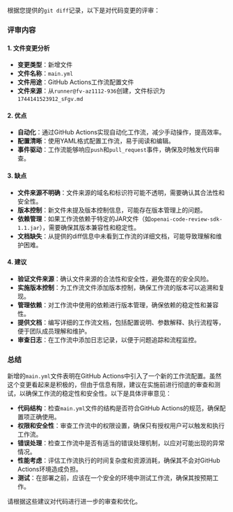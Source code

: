 根据您提供的`git diff`记录，以下是对代码变更的评审：

### 评审内容

#### 1. 文件变更分析
- **变更类型**：新增文件
- **文件名称**：`main.yml`
- **文件用途**：GitHub Actions工作流配置文件
- **文件来源**：从`runner@fv-az1112-936`创建，文件标识为`1744141523912_sFgv.md`

#### 2. 优点
- **自动化**：通过GitHub Actions实现自动化工作流，减少手动操作，提高效率。
- **配置清晰**：使用YAML格式配置工作流，易于阅读和编辑。
- **事件驱动**：工作流能够响应`push`和`pull_request`事件，确保及时触发代码审查。

#### 3. 缺点
- **文件来源不明确**：文件来源的域名和标识符可能不透明，需要确认其合法性和安全性。
- **版本控制**：新文件未提及版本控制信息，可能存在版本管理上的问题。
- **依赖管理**：如果工作流依赖于特定的JAR文件（如`openai-code-review-sdk-1.1.jar`），需要确保其版本兼容性和稳定性。
- **文档缺失**：从提供的diff信息中未看到工作流的详细文档，可能导致理解和维护困难。

#### 4. 建议
- **验证文件来源**：确认文件来源的合法性和安全性，避免潜在的安全风险。
- **实施版本控制**：为工作流文件添加版本控制，确保工作流的版本可以追溯和复现。
- **管理依赖**：对工作流中使用的依赖进行版本管理，确保依赖的稳定性和兼容性。
- **提供文档**：编写详细的工作流文档，包括配置说明、参数解释、执行流程等，便于团队成员理解和维护。
- **审查日志**：在工作流中添加日志记录，以便于问题追踪和流程监控。

### 总结
新增的`main.yml`文件表明在GitHub Actions中引入了一个新的工作流配置。虽然这个变更看起来是积极的，但由于信息有限，建议在实施前进行彻底的审查和测试，以确保工作流的稳定性和安全性。以下是具体评审意见：

- **代码结构**：检查`main.yml`文件的结构是否符合GitHub Actions的规范，确保配置项正确使用。
- **权限和安全性**：审查工作流中的权限设置，确保只有授权用户可以触发和执行工作流。
- **错误处理**：检查工作流中是否有适当的错误处理机制，以应对可能出现的异常情况。
- **性能考虑**：评估工作流执行的时间复杂度和资源消耗，确保其不会对GitHub Actions环境造成负担。
- **测试**：在部署之前，应该在一个安全的环境中测试工作流，确保其按预期工作。

请根据这些建议对代码进行进一步的审查和优化。